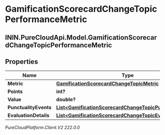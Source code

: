 # GamificationScorecardChangeTopicPerformanceMetric

## ININ.PureCloudApi.Model.GamificationScorecardChangeTopicPerformanceMetric

## Properties

|Name | Type | Description | Notes|
|------------ | ------------- | ------------- | -------------|
| **Metric** | [**GamificationScorecardChangeTopicMetric**](GamificationScorecardChangeTopicMetric) |  | [optional] |
| **Points** | **int?** |  | [optional] |
| **Value** | **double?** |  | [optional] |
| **PunctualityEvents** | [**List&lt;GamificationScorecardChangeTopicPunctualityEvent&gt;**](GamificationScorecardChangeTopicPunctualityEvent) |  | [optional] |
| **EvaluationDetails** | [**List&lt;GamificationScorecardChangeTopicEvaluationDetail&gt;**](GamificationScorecardChangeTopicEvaluationDetail) |  | [optional] |



_PureCloudPlatform.Client.V2 222.0.0_
